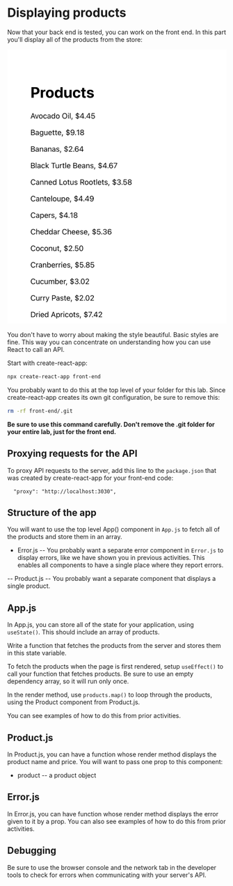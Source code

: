 # Displaying products

Now that your back end is tested, you can work on the front end. In this part
you'll display all of the products from the store:

![product list](./images/product-list.png)

You don't have to worry about making the style beautiful. Basic styles are fine.
This way you can concentrate on understanding how you can use React to call an
API.

Start with create-react-app:

```sh
npx create-react-app front-end
```

You probably want to do this at the top level of your folder for this lab. Since
create-react-app creates its own git configuration, be sure to remove this:

```sh
rm -rf front-end/.git
```

**Be sure to use this command carefully. Don't remove the .git folder for your
entire lab, just for the front end.**

## Proxying requests for the API

To proxy API requests to the server, add this line to the `package.json` that
was created by create-react-app for your front-end code:

```
  "proxy": "http://localhost:3030",
```

## Structure of the app

You will want to use the top level App() component in `App.js` to fetch all of
the products and store them in an array.

- Error.js -- You probably want a separate error component in `Error.js` to
  display errors, like we have shown you in previous activities. This enables
  all components to have a single place where they report errors.

-- Product.js -- You probably want a separate component that displays a single
product.

## App.js

In App.js, you can store all of the state for your application, using
`useState()`. This should include an array of products.

Write a function that fetches the products from the server and stores them in
this state variable.

To fetch the products when the page is first rendered, setup `useEffect()` to
call your function that fetches products. Be sure to use an empty dependency
array, so it will run only once.

In the render method, use `products.map()` to loop through the products, using
the Product component from Product.js.

You can see examples of how to do this from prior activities.

## Product.js

In Product.js, you can have a function whose render method displays the product
name and price. You will want to pass one prop to this component:

- product -- a product object

## Error.js

In Error.js, you can have function whose render method displays the error given
to it by a prop. You can also see examples of how to do this from prior
activities.

## Debugging

Be sure to use the browser console and the network tab in the developer tools to
check for errors when communicating with your server's API.
